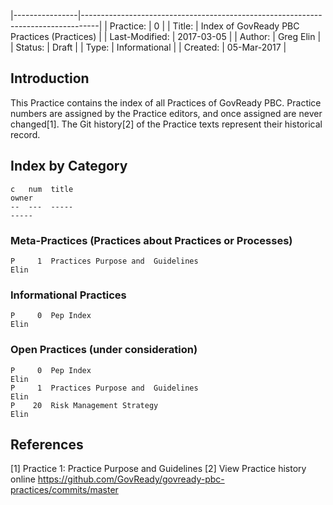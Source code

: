 
|----------------|----------------------------------------------------------------------------------|
| Practice:      | 0                                                                                |
| Title: 	     | Index of GovReady PBC Practices (Practices)                                      |
| Last-Modified: | 2017-03-05                                                                       |
| Author: 	     | Greg Elin <gregelin at govready.com>                                             |
| Status: 	     | Draft                                                                            |
| Type: 	     | Informational                                                                    |
| Created: 	     | 05-Mar-2017                                                                      |

## Introduction

This Practice contains the index of all Practices of GovReady PBC.
Practice numbers are assigned by the Practice editors, and once assigned are never changed[1].
The Git history[2] of the Practice texts represent their historical record.

## Index by Category

```text
c   num  title                                                                 owner
--  ---  -----                                                                 -----
```

### Meta-Practices (Practices about Practices or Processes)

```text
P     1  Practices Purpose and  Guidelines                                     Elin
```

### Informational Practices

```text
P     0  Pep Index                                                             Elin
```

### Open Practices (under consideration)
```text
P     0  Pep Index                                                             Elin
P     1  Practices Purpose and  Guidelines                                     Elin
P    20  Risk Management Strategy                                              Elin
```

## References

[1] Practice 1: Practice Purpose and Guidelines
[2] View Practice history online https://github.com/GovReady/govready-pbc-practices/commits/master
